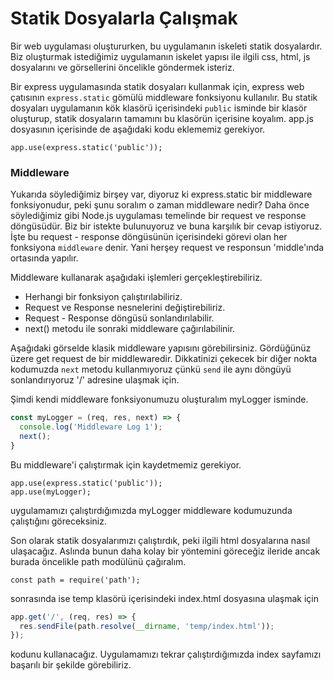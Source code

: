 Statik Dosyalarla Çalışmak
======

Bir web uygulaması oluştururken, bu uygulamanın iskeleti statik dosyalardır. Biz oluşturmak istediğimiz uygulamanın iskelet yapısı ile ilgili css, html, js 
dosyalarını ve görsellerini öncelikle göndermek isteriz. 


Bir express uygulamasında statik dosyaları kullanmak için, express web çatısının `express.static` gömülü middleware fonksiyonu kullanılır. Bu statik dosyaları 
uygulamanın kök klasörü içerisindeki `public` isminde bir klasör oluşturup, statik dosyaların tamamını bu klasörün içerisine koyalım. app.js dosyasının 
içerisinde de aşağıdaki kodu eklememiz gerekiyor.

```
app.use(express.static('public'));
```
### Middleware
Yukarıda söylediğimiz birşey var, diyoruz ki express.static bir middleware fonksiyonudur, peki şunu soralım o zaman middleware nedir? Daha önce 
söylediğimiz gibi Node.js uygulaması temelinde bir request ve response döngüsüdür. Biz bir istekte bulunuyoruz ve buna karşılık bir cevap istiyoruz. İşte
bu request - response döngüsünün içerisindeki görevi olan her fonksiyona `middleware` denir. Yani herşey request ve responsun 'middle'ında ortasında
yapılır.


Middleware kullanarak aşağıdaki işlemleri gerçekleştirebiliriz.
- Herhangi bir fonksiyon çalıştırılabiliriz.
- Request ve Response nesnelerini değiştirebiliriz.
- Request - Response döngüsü sonlandırılabilir.
- next() metodu ile sonraki middleware çağırılabilinir.


Aşağıdaki görselde klasik middleware yapısını görebilirsiniz. Gördüğünüz üzere get request de bir middlewaredir. Dikkatinizi çekecek bir diğer nokta 
kodumuzda `next` metodu kullanmıyoruz çünkü `send` ile aynı döngüyü sonlandırıyoruz '/' adresine ulaşmak için.


Şimdi kendi middleware fonksiyonumuzu oluşturalım myLogger isminde. 
```javascript
const myLogger = (req, res, next) => {
  console.log('Middleware Log 1');
  next();
}
```

Bu middleware'i çalıştırmak için kaydetmemiz gerekiyor.
```
app.use(express.static('public'));
app.use(myLogger);
```

uygulamamızı çalıştırdığımızda myLogger middleware kodumuzunda çalıştığını göreceksiniz.


Son olarak statik dosyalarımızı çalıştırdık, peki ilgili html dosyalarına nasıl ulaşacağız. Aslında bunun daha kolay bir yöntemini göreceğiz ileride
ancak burada öncelikle path modülünü çağıralım.

```
const path = require('path');
```
sonrasında ise temp klasörü içerisindeki index.html dosyasına ulaşmak için

```javascript
app.get('/', (req, res) => {
  res.sendFile(path.resolve(__dirname, 'temp/index.html'));
});
```
kodunu kullanacağız. Uygulamamızı tekrar çalıştırdığımızda index sayfamızı başarılı bir şekilde görebiliriz.
